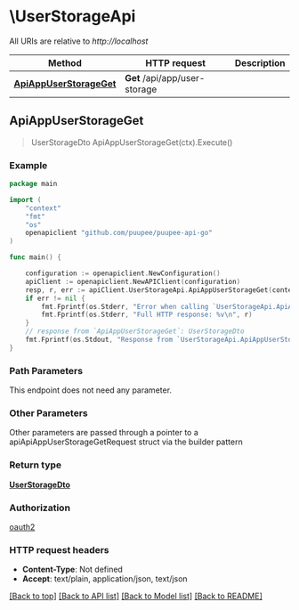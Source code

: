 # \UserStorageApi

All URIs are relative to *http://localhost*

Method | HTTP request | Description
------------- | ------------- | -------------
[**ApiAppUserStorageGet**](UserStorageApi.md#ApiAppUserStorageGet) | **Get** /api/app/user-storage | 



## ApiAppUserStorageGet

> UserStorageDto ApiAppUserStorageGet(ctx).Execute()



### Example

```go
package main

import (
    "context"
    "fmt"
    "os"
    openapiclient "github.com/puupee/puupee-api-go"
)

func main() {

    configuration := openapiclient.NewConfiguration()
    apiClient := openapiclient.NewAPIClient(configuration)
    resp, r, err := apiClient.UserStorageApi.ApiAppUserStorageGet(context.Background()).Execute()
    if err != nil {
        fmt.Fprintf(os.Stderr, "Error when calling `UserStorageApi.ApiAppUserStorageGet``: %v\n", err)
        fmt.Fprintf(os.Stderr, "Full HTTP response: %v\n", r)
    }
    // response from `ApiAppUserStorageGet`: UserStorageDto
    fmt.Fprintf(os.Stdout, "Response from `UserStorageApi.ApiAppUserStorageGet`: %v\n", resp)
}
```

### Path Parameters

This endpoint does not need any parameter.

### Other Parameters

Other parameters are passed through a pointer to a apiApiAppUserStorageGetRequest struct via the builder pattern


### Return type

[**UserStorageDto**](UserStorageDto.md)

### Authorization

[oauth2](../README.md#oauth2)

### HTTP request headers

- **Content-Type**: Not defined
- **Accept**: text/plain, application/json, text/json

[[Back to top]](#) [[Back to API list]](../README.md#documentation-for-api-endpoints)
[[Back to Model list]](../README.md#documentation-for-models)
[[Back to README]](../README.md)

